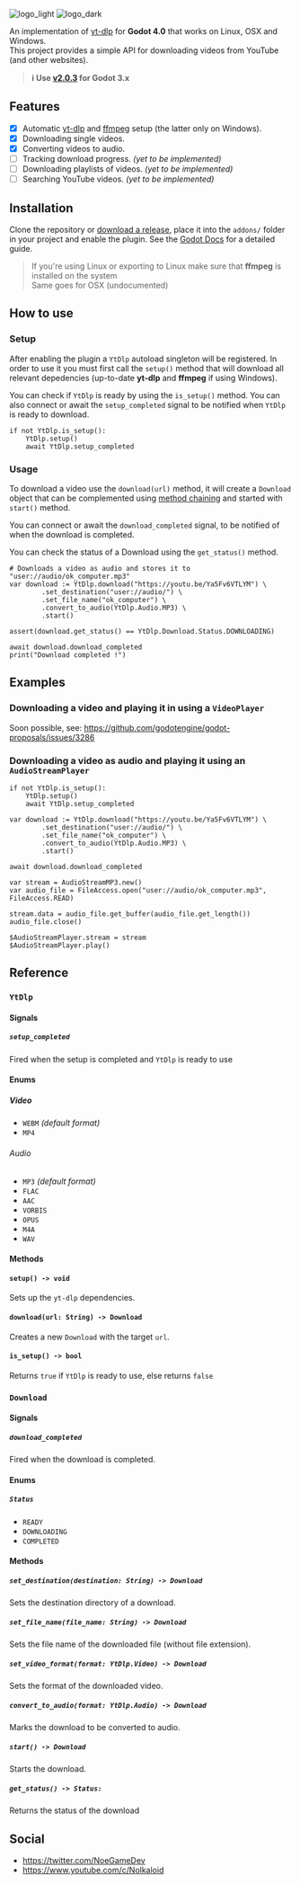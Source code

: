 ![logo_light](https://user-images.githubusercontent.com/30960698/176983082-18bf15ee-3144-4a54-bab9-bbb9650e63a3.png#gh-light-mode-only)
![logo_dark](https://user-images.githubusercontent.com/30960698/176983087-022d7ccd-d94c-43da-a8ff-f8f5736d9c3b.png#gh-dark-mode-only)

An implementation of [yt-dlp](https://github.com/yt-dlp/yt-dlp) for **Godot 4.0** that works on Linux, OSX and Windows.\
This project provides a simple API for downloading videos from YouTube (and other websites).

> **:information_source: Use [v2.0.3](https://github.com/Nolkaloid/godot-yt-dlp/tree/v2.0.3) for Godot 3.x**

## Features

- [x] Automatic [yt-dlp](https://github.com/yt-dlp/yt-dlp) and [ffmpeg](https://www.ffmpeg.org/) setup (the latter only on Windows).
- [x] Downloading single videos.
- [x] Converting videos to audio.
- [ ] Tracking download progress. *(yet to be implemented)*
- [ ] Downloading playlists of videos. *(yet to be implemented)*
- [ ] Searching YouTube videos. *(yet to be implemented)*

## Installation

Clone the repository or [download a release](https://github.com/Nolkaloid/godot-yt-dlp/releases/latest), place it into the `addons/` folder in your project and enable the plugin. See the [Godot Docs](https://docs.godotengine.org/en/stable/tutorials/plugins/editor/installing_plugins.html) for a detailed guide.

> If you're using Linux or exporting to Linux make sure that **ffmpeg** is installed on the system  
> Same goes for OSX (undocumented)

## How to use

### Setup

After enabling the plugin a `YtDlp` autoload singleton will be registered.
In order to use it you must first call the `setup()` method that will download all relevant depedencies (up-to-date **yt-dlp** and **ffmpeg** if using Windows).

You can check if `YtDlp` is ready by using the `is_setup()` method. You can also connect or await the `setup_completed` signal to be notified when `YtDlp` is ready to download.

```gdscript
if not YtDlp.is_setup():
    YtDlp.setup()
    await YtDlp.setup_completed
```

### Usage

To download a video use the `download(url)` method, it will create a `Download` object that can be complemented using [method chaining](https://en.wikipedia.org/wiki/Method_chaining) and started with `start()` method.

You can connect or await the `download_completed` signal, to be notified of when the download is completed.

You can check the status of a Download using the `get_status()` method.

```gdscript
# Downloads a video as audio and stores it to "user://audio/ok_computer.mp3"
var download := YtDlp.download("https://youtu.be/Ya5Fv6VTLYM") \
        .set_destination("user://audio/") \
        .set_file_name("ok_computer") \
        .convert_to_audio(YtDlp.Audio.MP3) \
        .start()

assert(download.get_status() == YtDlp.Download.Status.DOWNLOADING)

await download.download_completed
print("Download completed !")
```

## Examples

### Downloading a video and playing it in using a `VideoPlayer`

Soon possible, see: <https://github.com/godotengine/godot-proposals/issues/3286>

### Downloading a video as audio and playing it using an `AudioStreamPlayer`

```gdscript
if not YtDlp.is_setup():
    YtDlp.setup()
    await YtDlp.setup_completed

var download := YtDlp.download("https://youtu.be/Ya5Fv6VTLYM") \
        .set_destination("user://audio/") \
        .set_file_name("ok_computer") \
        .convert_to_audio(YtDlp.Audio.MP3) \
        .start()

await download.download_completed

var stream = AudioStreamMP3.new()
var audio_file = FileAccess.open("user://audio/ok_computer.mp3", FileAccess.READ)

stream.data = audio_file.get_buffer(audio_file.get_length())
audio_file.close()

$AudioStreamPlayer.stream = stream
$AudioStreamPlayer.play()
```

## Reference

### `YtDlp`

#### Signals

##### `setup_completed`

Fired when the setup is completed and `YtDlp` is ready to use

#### Enums

##### Video

- `WEBM` *(default format)*
- `MP4`

###### Audio

- `MP3` *(default format)*
- `FLAC`
- `AAC`
- `VORBIS`
- `OPUS`
- `M4A`
- `WAV`

#### Methods

#### `setup() -> void`

Sets up the `yt-dlp` dependencies.

#### `download(url: String) -> Download`

Creates a new `Download` with the target `url`.

#### `is_setup() -> bool`

Returns `true` if `YtDlp` is ready to use, else returns `false`

### `Download`

#### Signals

##### `download_completed`

Fired when the download is completed.

#### Enums

##### `Status`

- `READY`
- `DOWNLOADING`
- `COMPLETED`

#### Methods

##### `set_destination(destination: String) -> Download`

Sets the destination directory of a download.

##### `set_file_name(file_name: String) -> Download`

Sets the file name of the downloaded file (without file extension).

##### `set_video_format(format: YtDlp.Video) -> Download`

Sets the format of the downloaded video.

##### `convert_to_audio(format: YtDlp.Audio) -> Download`

Marks the download to be converted to audio.

##### `start() -> Download`

Starts the download.

##### `get_status() -> Status:`

Returns the status of the download

## Social

- <https://twitter.com/NoeGameDev>
- <https://www.youtube.com/c/Nolkaloid>

